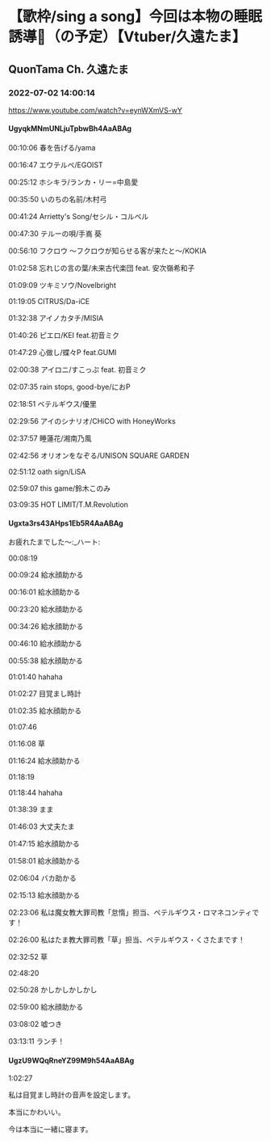 # 【歌枠/sing a song】今回は本物の睡眠誘導🌠（の予定）【Vtuber/久遠たま】

## QuonTama Ch. 久遠たま

### 2022-07-02 14:00:14

https://www.youtube.com/watch?v=eynWXmVS-wY

#### UgyqkMNmUNLjuTpbwBh4AaABAg

00:10:06  春を告げる/yama

00:16:47  エウテルペ/EGOIST

00:25:12  ホシキラ/ランカ・リー=中島愛

00:35:50  いのちの名前/木村弓

00:41:24  Arrietty's Song/セシル・コルベル

00:47:30  テルーの唄/手嶌 葵

00:56:10  フクロウ ～フクロウが知らせる客が来たと～/KOKIA

01:02:58  忘れじの言の葉/未来古代楽団 feat. 安次嶺希和子

01:09:09  ツキミソウ/Novelbright

01:19:05  CITRUS/Da-iCE

01:32:38  アイノカタチ/MISIA

01:40:26  ピエロ/KEI feat.初音ミク

01:47:29  心做し/蝶々P feat.GUMI

02:00:38  アイロニ/すこっぷ feat. 初音ミク

02:07:35  rain stops, good-bye/におP

02:18:51  ベテルギウス/優里

02:29:56  アイのシナリオ/CHiCO with HoneyWorks

02:37:57  睡蓮花/湘南乃風

02:42:56  オリオンをなぞる/UNISON SQUARE GARDEN

02:51:12  oath sign/LiSA

02:59:07  this game/鈴木このみ

03:09:35  HOT LIMIT/T.M.Revolution



#### Ugxta3rs43AHps1Eb5R4AaABAg

お疲れたまでした～:_ハート:

00:08:19

00:09:24 給水顔助かる

00:16:01 給水顔助かる

00:23:20 給水顔助かる

00:34:26 給水顔助かる

00:46:10 給水顔助かる

00:55:38 給水顔助かる

01:01:40 hahaha

01:02:27 目覚まし時計

01:02:35 給水顔助かる

01:07:46

01:16:08 草

01:16:24 給水顔助かる

01:18:19

01:18:44 hahaha

01:38:39 まま

01:46:03 大丈夫たま

01:47:15 給水顔助かる

01:58:01 給水顔助かる

02:06:04 バカ助かる

02:15:13 給水顔助かる

02:23:06 私は魔女教大罪司教「怠惰」担当、ペテルギウス・ロマネコンティです！

02:26:00 私はたま教大罪司教「草」担当、ペテルギウス・くさたまです！

02:32:52 草

02:48:20

02:50:28 かしかしかしかし

02:59:00 給水顔助かる

03:08:02 嘘つき

03:13:11 ランチ！



#### UgzU9WQqRneYZ99M9h54AaABAg

1:02:27

私は目覚まし時計の音声を設定します。



本当にかわいい。



今は本当に一緒に寝ます。

